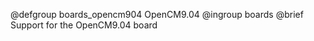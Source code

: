 @defgroup    boards_opencm904 OpenCM9.04
@ingroup     boards
@brief       Support for the OpenCM9.04 board
